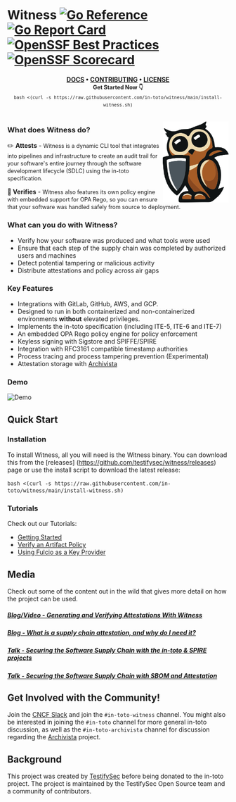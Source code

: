 # Witness [![Go Reference](https://pkg.go.dev/badge/github.com/in-toto/witness.svg)](https://pkg.go.dev/github.com/in-toto/witness) [![Go Report Card](https://goreportcard.com/badge/github.com/in-toto/witness)](https://goreportcard.com/report/github.com/in-toto/witness) [![OpenSSF Best Practices](https://www.bestpractices.dev/projects/8164/badge)](https://www.bestpractices.dev/projects/8164) [![OpenSSF Scorecard](https://api.securityscorecards.dev/projects/github.com/in-toto/witness/badge)](https://securityscorecards.dev/viewer/?uri=github.com/in-toto/witness)

<center>
   
**[DOCS](https://witness.dev) • 
[CONTRIBUTING](./CONTRIBUTORS.md) • 
[LICENSE](./LICENSE)**  
<span style="font-size:0.9em;"> **Get Started Now 👇** </span><br>
<span style="font-size:0.85em;">`bash <(curl -s https://raw.githubusercontent.com/in-toto/witness/main/install-witness.sh)`</span><br><br>
</center>

<img src="https://github.com/in-toto/witness/raw/main/docs/assets/logo.png" align="right"
     alt="Witness project logo" width="150">

### What does Witness do?<br>
✏️ **Attests** - <span style="font-size:0.9em;">Witness is a dynamic CLI tool that integrates into pipelines and infrastructure to create an
 audit trail for your software's entire journey through the software development lifecycle (SDLC) using the in-toto specification.</span><br>

**🧐 Verifies** - <span style="font-size:0.9em;">Witness also features its own policy engine with embedded support for OPA Rego, so you can
  ensure that your software was handled safely from source to deployment.</span>

### What can you do with Witness?
- Verify how your software was produced and what tools were used
- Ensure that each step of the supply chain was completed by authorized users and machines
- Detect potential tampering or malicious activity
- Distribute attestations and policy across air gaps

### Key Features
 - Integrations with GitLab, GitHub, AWS, and GCP.
 - Designed to run in both containerized and non-containerized environments **without** elevated privileges.
 - Implements the in-toto specification (including ITE-5, ITE-6 and ITE-7)
 - An embedded OPA Rego policy engine for policy enforcement
 - Keyless signing with Sigstore and SPIFFE/SPIRE
 - Integration with RFC3161 compatible timestamp authorities
 - Process tracing and process tampering prevention (Experimental)
- Attestation storage with [Archivista](https://github.com/in-toto/archivista)

### Demo
![Demo][demo]

## Quick Start

### Installation
To install Witness, all you will need is the Witness binary. You can download this from the [releases]
(https://github.com/testifysec/witness/releases) page or use the install script to download the
latest release:
```
bash <(curl -s https://raw.githubusercontent.com/in-toto/witness/main/install-witness.sh)
```

### Tutorials
Check out our Tutorials:

- [Getting Started](tutorials/getting-started.md)
- [Verify an Artifact Policy](tutorials/artifact-policy.md)
- [Using Fulcio as a Key Provider](tutorials/artifact-policy.md)

## Media
Check out some of the content out in the wild that gives more detail on how the project can be used.

##### [Blog/Video - Generating and Verifying Attestations With Witness](https://www.testifysec.com/blog/attestations-with-witness/)
##### [Blog - What is a supply chain attestation, and why do I need it?](https://www.testifysec.com/blog/what-is-a-supply-chain-attestation/)
##### [Talk - Securing the Software Supply Chain with the in-toto & SPIRE projects](https://www.youtube.com/watch?v=4lFbdkB62QI)
##### [Talk - Securing the Software Supply Chain with SBOM and Attestation](https://www.youtube.com/watch?v=wX6aTZfpJv0)

## Get Involved with the Community!
Join the [CNCF Slack](https://slack.cncf.io/) and join the `#in-toto-witness` channel. You might also be interested in joining the `#in-toto` channel for more general in-toto discussion, as well as
the `#in-toto-archivista` channel for discussion regarding the [Archivista](https://github.com/in-toto/archivista) project.

[demo]: assets/demo.gif "Demo"

## Background
This project was created by [TestifySec](https://www.testifysec.com/) before being donated to the in-toto project. The project is maintained by the TestifySec Open Source team and a community of contributors.
